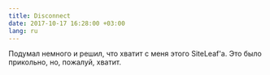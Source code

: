 ```yaml
---
title: Disconnect
date: 2017-10-17 16:28:00 +03:00
lang: ru
---
```


Подумал немного и решил, что хватит с меня этого SiteLeaf'а. Это было прикольно, но, пожалуй, хватит.
